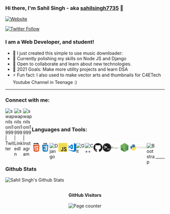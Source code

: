 
### Hi there, I'm Sahil Singh - aka [sahilsingh7735](https://dev-sahil-singh.pantheonsite.io/) 👋



[![Website](https://img.shields.io/website?label=parthshukla.netlify.app&style=for-the-badge&url=https%3A%2F%2Fparthshukla.netlify.app)](https://dev-sahil-singh.pantheonsite.io/)

[![Twitter Follow](https://img.shields.io/twitter/follow/techdimpu?color=1DA1F2&logo=twitter&style=for-the-badge)](https://twitter.com/intent/follow?original_referer=https%3A%2F%2Fgithub.com%2Fhidimpu&screen_name=techdimpu)

### I am a Web Developer, and student!

- 🔭  I just created this simple to use music downloader: 
- 🌱  Currently polishing my skills on Node JS and Django 
- 👯 Open to collaborate and learn about new technologies.
- 🥅 2021 Goals: Make more utility projects and learn DSA
- ⚡ Fun fact: I also used to make vector arts and thumbnails for C4ETech Youtube Channel in Teenage :)

---

### Connect with me:

<!-- [<img align="left" alt="https://parthshukla.netlify.app/" width="28px" src="https://raw.githubusercontent.com/iconic/open-iconic/master/svg/globe.svg" />](https://parthshukla.netlify.app/) -->


[<img align="left" alt="swapnilsoni1999 | Twitter" width="28px" src="https://cdn.jsdelivr.net/npm/simple-icons@v3/icons/twitter.svg" />](https://twitter.com/techdimpu)
[<img align="left" alt="swapnilsoni1999 | LinkedIn" width="28px" src="https://cdn.jsdelivr.net/npm/simple-icons@v3/icons/linkedin.svg" />](https://www.linkedin.com/in/parthds/)
[<img align="left" alt="swapnilsoni1999 | Instagram" width="28px" src="https://cdn.jsdelivr.net/npm/simple-icons@v3/icons/instagram.svg" />](https://www.instagram.com/dxmpu/)

<br />
<br />


### Languages and Tools:

<br />



<img align="left" alt="HTML5" width="28px" src="https://raw.githubusercontent.com/github/explore/80688e429a7d4ef2fca1e82350fe8e3517d3494d/topics/html/html.png" />

<img align="left" alt="CSS3" width="28px" src="https://raw.githubusercontent.com/github/explore/80688e429a7d4ef2fca1e82350fe8e3517d3494d/topics/css/css.png" />

<img align="left" alt="Django" width="28px" src="https://img.icons8.com/windows/32/000000/django.png" />


<img align="left" alt="Javascript" width="28px" src="https://raw.githubusercontent.com/github/explore/80688e429a7d4ef2fca1e82350fe8e3517d3494d/topics/javascript/javascript.png">
<img align="left" alt="Visual Studio Code" width="28px" src="https://raw.githubusercontent.com/github/explore/80688e429a7d4ef2fca1e82350fe8e3517d3494d/topics/visual-studio-code/visual-studio-code.png" />

<img align="left" alt="Git" width="28px" src="https://img.icons8.com/color/48/000000/git.png" />

<img align="left" alt="C++" width="27px" src="https://img.icons8.com/color/48/000000/c-plus-plus-logo.png" />

<img align="left" alt="GitHub" width="28px" src="https://raw.githubusercontent.com/github/explore/78df643247d429f6cc873026c0622819ad797942/topics/github/github.png" />

<img align="left" alt="Terminal" width="28px" src="https://raw.githubusercontent.com/github/explore/d92924b1d925bb134e308bd29c9de6c302ed3beb/topics/terminal/terminal.png" />


<img align="left" alt="MongoDB" width="28px" src="https://raw.githubusercontent.com/github/explore/80688e429a7d4ef2fca1e82350fe8e3517d3494d/topics/mongodb/mongodb.png">

<img align="left" alt="NodeJS" width="28px" src="https://raw.githubusercontent.com/github/explore/80688e429a7d4ef2fca1e82350fe8e3517d3494d/topics/nodejs/nodejs.png">

<img align="left" alt="Python" width="28px" src="https://raw.githubusercontent.com/github/explore/80688e429a7d4ef2fca1e82350fe8e3517d3494d/topics/python/python.png">

<img align="left" alt="Express" width="28px" src="https://raw.githubusercontent.com/github/explore/80688e429a7d4ef2fca1e82350fe8e3517d3494d/topics/express/express.png">


<img align="left" alt="Bootstrap" width="28px" src="https://img.icons8.com/color/48/000000/bootstrap.png" />

<br />
<br />

---

### Github Stats

<img alt="Sahil Singh's Github Stats" src="" />

<br>
 <br>
  
 <p align="center">
  <b>GitHub Visitors</b>
  <br>
  <br>
 <img alt="Page counter" src="https://profile-counter.glitch.me/sahilsingh7735/count.svg">
</p>



